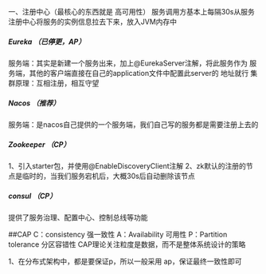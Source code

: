 一、注册中心（最核心的东西就是 高可用性）
服务调用方基本上每隔30s从服务注册中心将服务的实例信息拉去下来，放入JVM内存中
##### Eureka （已停更，AP）
服务端：其实是新建一个服务出来，加上@EurekaServer注解，将此服务作为
        服务端，其他的客户端直接在自己的application文件中配置此server的
        地址就行
集群原理：互相注册，相互守望

##### Nacos （推荐）
服务端：是nacos自己提供的一个服务端，我们自己写的服务都是需要注册上去的

##### Zookeeper （CP）
1、引入starter包，并使用@EnableDiscoveryClient注解
2、zk默认的注册的节点是临时的，当我们服务宕机后，大概30s后自动删除该节点

##### consul （CP）
提供了服务治理、配置中心、控制总线等功能 

##CAP
C：consistency 强一致性
A：Availability 可用性
P：Partition tolerance 分区容错性
CAP理论关注粒度是数据，而不是整体系统设计的策略
      
1、在分布式架构中，都是要保证p，所以一般采用 ap，保证最终一致性即可